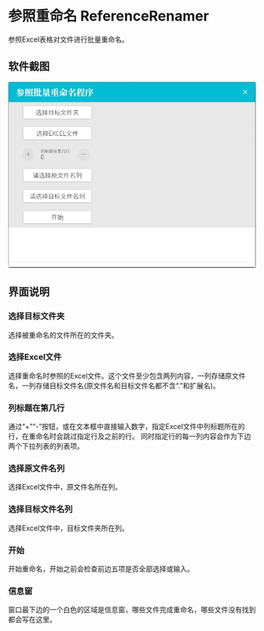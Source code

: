 # 参照重命名 ReferenceRenamer 
参照Excel表格对文件进行批量重命名。

## 软件截图

![screenshot01](https://raw.githubusercontent.com/zc1415926/reference-renamer/master/docs/screenshot01.jpg)  

## 界面说明

### 选择目标文件夹
选择被重命名的文件所在的文件夹。

### 选择Excel文件
选择重命名时参照的Excel文件。这个文件至少包含两列内容，一列存储原文件名，一列存储目标文件名(原文件名和目标文件名都不含“.”和扩展名)。

### 列标题在第几行
通过“+”“-”按钮，或在文本框中直接输入数字，指定Excel文件中列标题所在的行，在重命名时会跳过指定行及之前的行。
同时指定行的每一列内容会作为下边两个下拉列表的列表项。

### 选择原文件名列
选择Excel文件中，原文件名所在列。

### 选择目标文件名列
选择Excel文件中，目标文件夹所在列。

### 开始
开始重命名，开始之前会检查前边五项是否全部选择或输入。

### 信息窗
窗口最下边的一个白色的区域是信息窗，哪些文件完成重命名，哪些文件没有找到都会写在这里。
